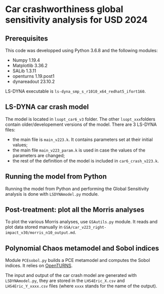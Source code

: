 # Car crashworthiness global sensitivity analysis for USD 2024 


## Prerequisites

This code was developped using Python 3.6.8 and the following modules:

- Numpy 1.19.4
- Matplotlib 3.36.2
- SALib 1.3.11
- openturns 1.19.post1
- dynareadout 23.10.2

LS-DYNA executable is `ls-dyna_smp_s_r1010_x64_redhat5_ifort160`. 


## LS-DYNA car crash model

The model is located in `lsopt_car6_v3` folder. 
The other `lsopt_xxx`folders contain older/developement versions of the model. 
There are 3 LS-DYNA files:

- the main file is `main_v223.k`. It contains parameters set at their initial values;
- the main file `main_v223_param.k` is used in case the values of the parameters are changed;
- the rest of the definition of the model is included in `car6_crash_v223.k`.


## Running the model from Python

Running the model from Python and performing the Global Sensitivity analysis is 
done with `LSDYNAmodel.py` module. 


## Post-treatment: plot all the Morris analyses

To plot the various Morris analyses, use `GSAutils.py` module. 
It reads and plot data stored manually in `GSA/car_v223_right-impact_v30/morris_n10_output.md`.


## Polynomial Chaos metamodel and Sobol indices

Module `PCEsobol.py` builds a PCE metamodel and computes the Sobol indices. 
It relies on [OpenTURNS](https://openturns.github.io/openturns/latest/index.html). 

The input and output of the car crash model are generated with `LSDYNAmodel.py`,
they are stored in the `LHS4Eric_X.csv` and `LHS4Eric_Y_xxxx.csv` files
(where `xxxx` stands for the name of the output).

